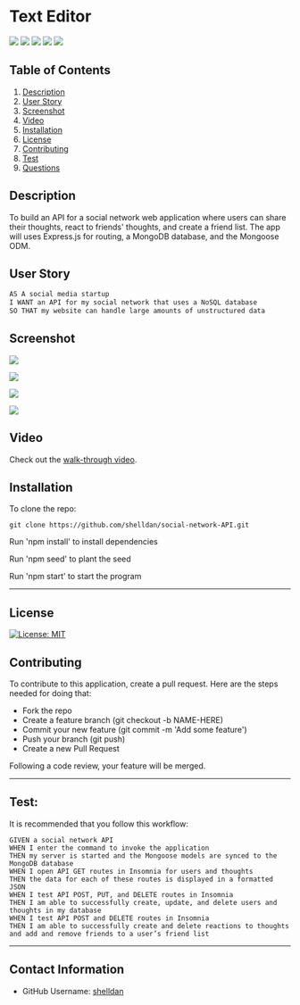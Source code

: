 # Text Editor

<p> 
    <img src="https://img.shields.io/badge/-JavaScript-purple" />
    <img src="https://img.shields.io/badge/-Node-green" />
    <img src="https://img.shields.io/badge/-Express.js-blue" />
    <img src="https://img.shields.io/badge/-Mongoose-yellow" />
    <img src="https://img.shields.io/badge/-Insomnia-red" />
</p>


## Table of Contents
1. [Description](#description)
2. [User Story](#user-story)
3. [Screenshot](#screenshot)
4. [Video](#video)
5. [Installation](#installation)
6. [License](#license)
7. [Contributing](#contributing)
8. [Test](#test)
9. [Questions](#contact-information)

## Description
To build an API for a social network web application where users can share their thoughts, react to friends' thoughts, and create a friend list. The app will uses Express.js for routing, a MongoDB database, and the Mongoose ODM. 

## User Story
```md
AS A social media startup
I WANT an API for my social network that uses a NoSQL database
SO THAT my website can handle large amounts of unstructured data
```

## Screenshot
![](images/users.png)

![](images/thoughts.png)

![](images/friends.png)

![](images/reactions.png)


## Video
Check out the [walk-through video](https://drive.google.com/file/d/1clHnZijIo4UleTlDACSZyh2ulOsC25y_/view?usp=sharing).


## Installation
To clone the repo:
```
git clone https://github.com/shelldan/social-network-API.git
``` 
Run 'npm install' to install dependencies

Run 'npm seed' to plant the seed

Run 'npm start' to start the program

---

## License
[![License: MIT](https://img.shields.io/badge/License-MIT-blue.svg)](https://opensource.org/licenses/MIT) 

## Contributing 
To contribute to this application, create a pull request.
Here are the steps needed for doing that:
- Fork the repo
- Create a feature branch (git checkout -b NAME-HERE)
- Commit your new feature (git commit -m 'Add some feature')
- Push your branch (git push)
- Create a new Pull Request

Following a code review, your feature will be merged.

---

## Test:
It is recommended that you follow this workflow: 

```
GIVEN a social network API
WHEN I enter the command to invoke the application
THEN my server is started and the Mongoose models are synced to the MongoDB database
WHEN I open API GET routes in Insomnia for users and thoughts
THEN the data for each of these routes is displayed in a formatted JSON
WHEN I test API POST, PUT, and DELETE routes in Insomnia
THEN I am able to successfully create, update, and delete users and thoughts in my database
WHEN I test API POST and DELETE routes in Insomnia
THEN I am able to successfully create and delete reactions to thoughts and add and remove friends to a user’s friend list
```

---

## Contact Information
* GitHub Username: [shelldan](https://github.com/shelldan)
